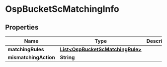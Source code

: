 # OspBucketScMatchingInfo

## Properties
Name | Type | Description | Notes
------------ | ------------- | ------------- | -------------
**matchingRules** | [**List&lt;OspBucketScMatchingRule&gt;**](OspBucketScMatchingRule.md) |  |  [optional]
**mismatchingAction** | **String** |  |  [optional]
